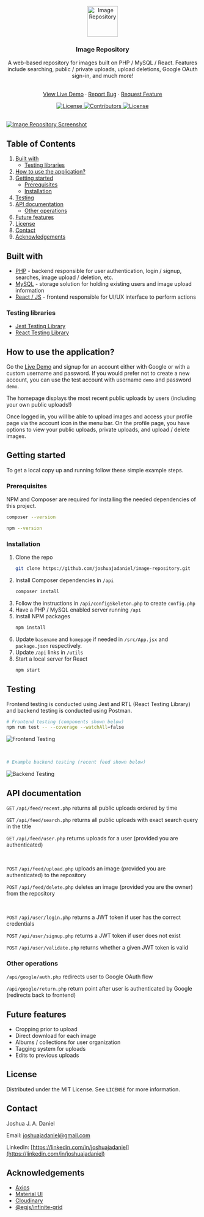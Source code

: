<div align="center">
  <br />
  <a href="https://joshuajadaniel.com/image-repository/build">
    <img src="https://joshuajadaniel.com/image-repository/showcase/logo.png" alt="Image Repository" width="auto" height="80">
  </a>
  <h3>Image Repository</h3>
  A web-based repository for images built on PHP / MySQL / React. Features include searching, public / private uploads, upload deletions, Google OAuth sign-in, and much more!
  <br />
  <br />
  <p> 
    <a href="https://joshuajadaniel.com/image-repository/build">View Live Demo</a>
    ·
    <a href="https://github.com/joshuajadaniel/image-repository/issues/new">Report Bug</a>
    ·
    <a href="https://github.com/joshuajadaniel/image-repository/issues/new">Request Feature</a>
  </p>

  <a href="https://linkedin.com/in/joshuajadaniel">
    <img alt="License" src="https://img.shields.io/badge/-LinkedIn-gray.svg?logo=linkedin" />
  </a>
  <a href="https://github.com/joshuajadaniel/image-repository/graphs/contributors">
    <img alt="Contributors" src="https://img.shields.io/github/contributors/joshuajadaniel/image-repository?color=green" />
  </a>
  <a href="https://github.com/joshuajadaniel/image-repository/blob/master/LICENSE">
    <img alt="License" src="https://img.shields.io/github/license/joshuajadaniel/image-repository" />
  </a>
  <br />
  <br />
</div>

[![Image Repository Screenshot](https://joshuajadaniel.com/image-repository/showcase/image-repository.jpg)](https://joshuajadaniel.com/image-repository/build)




## Table of Contents
<ol>
  <li>
    <a href="#built-with">Built with</a>
    <ul>
      <li><a href="#testing-libraries">Testing libraries</a></li>
    </ul>
  </li>
  <li>
    <a href="#how-to-use-the-application">How to use the application?</a>
  </li>
  <li>
    <a href="#getting-started">Getting started</a>
    <ul>
      <li><a href="#prerequisites">Prerequisites</a></li>
      <li><a href="#installation">Installation</a></li>
    </ul>
  </li>
  <li><a href="#testing">Testing</a></li>
  <li>
    <a href="#api-documentation">API documentation</a>
    <ul>
      <li><a href="#other-operations">Other operations</a></li>
    </ul>
  </li>
  <li><a href="#future-features">Future features</a></li>
  <li><a href="#license">License</a></li>
  <li><a href="#contact">Contact</a></li>
  <li><a href="#acknowledgements">Acknowledgements</a></li>
</ol>



## Built with
* [PHP](https://www.php.net) - backend responsible for user authentication, login / signup, searches, image upload / deletion, etc.
* [MySQL](https://www.mysql.com) - storage solution for holding existing users and image upload information
* [React / JS](https://reactjs.org) - frontend responsible for UI/UX interface to perform actions

### Testing libraries
* [Jest Testing Library](https://jestjs.io)
* [React Testing Library](https://testing-library.com/docs/react-testing-library/intro)




## How to use the application?
Go the [Live Demo](https://joshuajadaniel.com/image-repository/build) and signup for an account either with Google or with a custom username and password. If you would prefer not to create a new account, you can use the test account with username `demo` and password `demo`.

The homepage displays the most recent public uploads by users (including your own public uploads!)

Once logged in, you will be able to upload images and access your profile page via the account icon in the menu bar. On the profile page, you have options to view your public uploads, private uploads, and upload / delete images.




## Getting started
To get a local copy up and running follow these simple example steps.

### Prerequisites
NPM and Composer are required for installing the needed dependencies of this project.
```sh
composer --version
```
```sh
npm --version
```

### Installation
1. Clone the repo
   ```sh
   git clone https://github.com/joshuajadaniel/image-repository.git
   ```
2. Install Composer dependencies in `/api`
   ```sh
   composer install
   ```
3. Follow the instructions in `/api/configSkeleton.php` to create `config.php`
4. Have a PHP / MySQL enabled server running `/api`
5. Install NPM packages
   ```sh
   npm install
   ```
6. Update `basename` and `homepage` if needed in `/src/App.jsx` and `package.json` respectively.
7. Update `/api` links in `/utils`
8. Start a local server for React
   ```sh
   npm start
   ```




## Testing
Frontend testing is conducted using Jest and RTL (React Testing Library) and backend testing is conducted using Postman.

```sh
# Frontend testing (components shown below)
npm run test -- --coverage --watchAll=false
```
![Frontend Testing](https://joshuajadaniel.com/image-repository/showcase/frontend-testing.png)

<br />

```sh
# Example backend testing (recent feed shown below)
```
![Backend Testing](https://joshuajadaniel.com/image-repository/showcase/backend-testing.png)




## API documentation
```GET``` ```/api/feed/recent.php``` returns all public uploads ordered by time

```GET``` ```/api/feed/search.php``` returns all public uploads with exact search query in the title

```GET``` ```/api/feed/user.php``` returns uploads for a user (provided you are authenticated)

<br />

```POST``` ```/api/feed/upload.php``` uploads an image (provided you are authenticated) to the repository

```POST``` ```/api/feed/delete.php``` deletes an image (provided you are the owner) from the repository

<br />

```POST``` ```/api/user/login.php``` returns a JWT token if user has the correct credentials

```POST``` ```/api/user/signup.php``` returns a JWT token if user does not exist

```POST``` ```/api/user/validate.php``` returns whether a given JWT token is valid

### Other operations
```/api/google/auth.php``` redirects user to Google OAuth flow

```/api/google/return.php``` return point after user is authenticated by Google (redirects back to frontend)




## Future features
* Cropping prior to upload
* Direct download for each image
* Albums / collections for user organization
* Tagging system for uploads
* Edits to previous uploads




## License
Distributed under the MIT License. See `LICENSE` for more information.




## Contact
Joshua J. A. Daniel

Email: joshuajadaniel@gmail.com

LinkedIn: [https://linkedin.com/in/joshuajadaniel](https://linkedin.com/in/joshuajadaniel)




## Acknowledgements
* [Axios](https://github.com/axios/axios)
* [Material UI](https://material-ui.com)
* [Cloudinary](https://cloudinary.com)
* [@egjs/infinite-grid](https://github.com/naver/egjs-infinitegrid)
